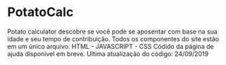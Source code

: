 # PotatoCalc
Potato calculator descobre se você pode se aposentar com base na sua idade e seu tempo de contribuição.
Todos os componentes do site estão em um único arquivo. HTML - JAVASCRIPT - CSS
Códido da página de ajuda disponível em breve.
Ultima atualização do código: 24/09/2019

